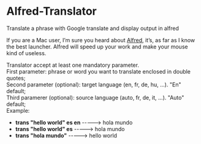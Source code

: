 Alfred-Translator
=================

Translate a phrase with Google translate and display output in alfred

If you are a Mac user, I’m sure you heard about <a href="http://www.alfredapp.com">Alfred</a>, it’s, as far as I know the best launcher. Alfred will speed up your work and make your mouse kind of useless.

Translator accept at least one mandatory parameter.<br>
First parameter: phrase or word you want to translate enclosed in double quotes;<br>
Second parameter (optional): target language (en, fr, de, hu, ...). \"En\" default;<br>
Third paramerer (optional): source language (auto, fr, de, it, ...). \"Auto\" default;<br>
Example:<br>
<ul>
    <li><strong>trans "hello world" es en</strong>   -----> hola mundo</li>
    <li><strong>trans "hello world" es</strong>      -----> hola mundo</li>
    <li><strong>trans "hola mundo"</strong>          -----> hello world</li>
</ul>